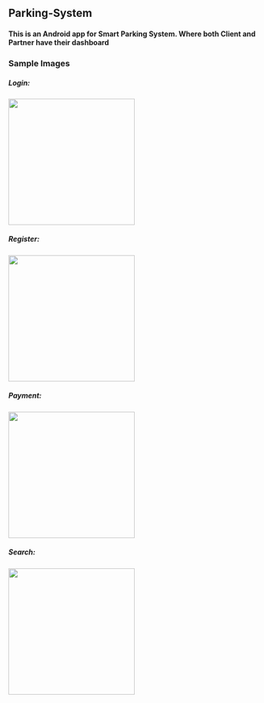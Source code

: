 ## Parking-System
#### This is an Android app for Smart Parking System. Where both Client and Partner have their dashboard 
### Sample Images

##### Login:
<img src="https://github.com/SagarJain-Work/Parking-System/blob/master/img/login.jpg" width="250">

##### Register:
<img src="https://github.com/SagarJain-Work/Parking-System/blob/master/img/register.jpg" width="250">

##### Payment:
<img src="https://github.com/SagarJain-Work/Parking-System/blob/master/img/payment.jpg" width="250">

##### Search:
<img src="https://github.com/SagarJain-Work/Parking-System/blob/master/img/search.jpg" width="250">
